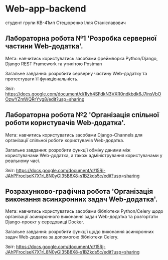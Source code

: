 # Web-app-backend
студент групи КВ-41мп Стецюренко Ілля Станіславович
## Лабораторна робота №1 'Розробка серверної частини Web-додатка'. 
Мета: навчитись користуватись засобами фреймворка Python/Django, Django REST Framework та утилітою Postman

Загальне завдання: розробити серверну частину Web-додатку та протестувати її функціональність.

Звіт: https://docs.google.com/document/d/1lyh4SFdkN3VXR0ndkbdk6J7insVbOOzwYZmWQRrYyg8/edit?usp=sharing

## Лабораторна робота №2 'Організація спільної роботи користувачів Web-додатка'. 
Мета: навчитись користуватись засобами Django-Channels для організації спільної роботи користувачів Web-додатка.

Загальне завдання: розробити функції обміну даними між користувачами Web-додатка, а також адміністрування користувачами у реальному часі.

Звіт: https://docs.google.com/document/d/15Rj-JAhPFrocIseK7X1rL8N0yGI35B8X8-s1BZkds5c/edit?usp=sharing

## Розрахунково-графічна робота 'Організація виконання асинхронних задач Web-додатка'. 
Мета: навчитись користуватись засобами бібліотеки Python/Celery щодо організації асинхронного виконання задач Web-додатка та розгортати Django-проєкт у середовищі Docker.

Загальне завдання: розробити функції щодо виконання асинхронних задач Web-додатка за допомогою бібліотеки Celery.

Звіт: https://docs.google.com/document/d/15Rj-JAhPFrocIseK7X1rL8N0yGI35B8X8-s1BZkds5c/edit?usp=sharing

